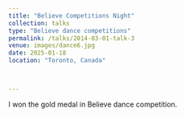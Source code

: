 ```yaml
---
title: "Believe Competitions Night"
collection: talks
type: "Believe dance competitions"
permalink: /talks/2014-03-01-talk-3
venue: images/dance6.jpg
date: 2025-01-18
location: "Toronto, Canada"



---
```

I won the gold medal in Believe dance competition.

